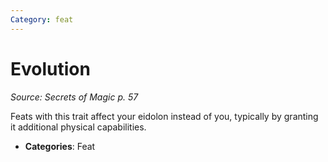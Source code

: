 ```yaml
---
Category: feat
---
```

# Evolution  
*Source: Secrets of Magic p. 57*  

Feats with this trait affect your eidolon instead of you, typically by granting it additional physical capabilities.

- **Categories**: Feat
